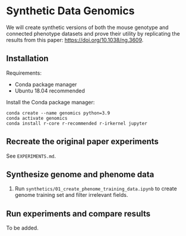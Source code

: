 # Synthetic Data Genomics
We will create synthetic versions of both the mouse genotype and connected phenotype datasets and prove their utility by replicating the results from this paper: https://doi.org/10.1038/ng.3609. 

## Installation

Requirements:
* Conda package manager
* Ubuntu 18.04 recommended


Install the Conda package manager:

```
conda create --name genomics python=3.9
conda activate genomics
conda install r-core r-recommended r-irkernel jupyter
```

## Recreate the original paper experiments
See `EXPERIMENTS.md`.

## Synthesize genome and phenome data
1. Run `synthetics/01_create_phenome_training_data.ipynb` to create genome training set and filter irrelevant fields.

## Run experiments and compare results
To be added.

